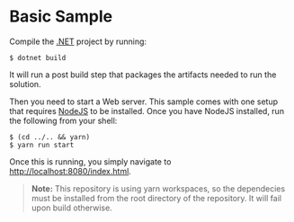 # Basic Sample

Compile the [.NET](https://www.microsoft.com/net) project by running:

```shell
$ dotnet build
```

It will run a post build step that packages the artifacts needed to run the solution.

Then you need to start a Web server. This sample comes with one setup that requires [NodeJS](https://www.nodejs.org) to be installed.
Once you have NodeJS installed, run the following from your shell:

```shell
$ (cd ../.. && yarn)
$ yarn run start
```

Once this is running, you simply navigate to [http://localhost:8080/index.html](http://localhost:8080/index.html).


> __Note:__ This repository is using yarn workspaces, so the dependecies must be installed from the root directory of the repository. It will fail upon build otherwise.
